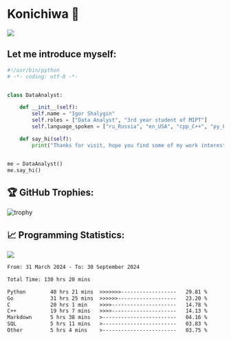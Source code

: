 # Konichiwa 👋
![](https://komarev.com/ghpvc/?username=IgorFandre&color=brightgreen)

## Let me introduce myself:
```py
#!/usr/bin/python
# -*- coding: utf-8 -*-


class DataAnalyst:

    def __init__(self):
        self.name = "Igor Shalygin"
        self.roles = ["Data Analyst", "3rd year student of MIPT"]
        self.language_spoken = ["ru_Russia", "en_USA", "cpp_C++", "py_Python", "go_Golang"]

    def say_hi(self):
        print("Thanks for visit, hope you find some of my work interesting.")


me = DataAnalyst()
me.say_hi()
```

## 🏆 GitHub Trophies:
![trophy](https://github-profile-trophy.vercel.app/?username=IgorFandre&title=MultiLanguage,Repositories,Commits,Experience,PullRequest,Reviews)

## 📈 Programming Statistics:

![](https://github-profile-summary-cards.vercel.app/api/cards/profile-details?username=IgorFandre&theme=solarized_dark)

<!--START_SECTION:waka-->

```txt
From: 31 March 2024 - To: 30 September 2024

Total Time: 130 hrs 20 mins

Python        40 hrs 21 mins  >>>>>>>------------------   29.81 %
Go            31 hrs 25 mins  >>>>>>-------------------   23.20 %
C             20 hrs 1 min    >>>>---------------------   14.78 %
C++           19 hrs 7 mins   >>>>---------------------   14.13 %
Markdown      5 hrs 38 mins   >------------------------   04.16 %
SQL           5 hrs 11 mins   >------------------------   03.83 %
Other         5 hrs 4 mins    >------------------------   03.75 %
```

<!--END_SECTION:waka-->
